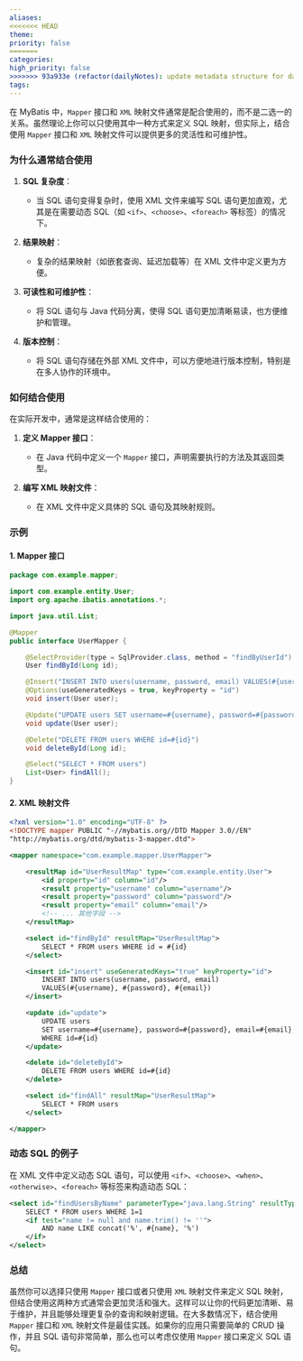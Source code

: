 ```yaml
---
aliases: 
<<<<<<< HEAD
theme: 
priority: false
=======
categories: 
high_priority: false
>>>>>>> 93a933e (refactor(dailyNotes): update metadata structure for daily notes)
tags:
---
```

在 MyBatis 中，`Mapper` 接口和 `XML` 映射文件通常是配合使用的，而不是二选一的关系。虽然理论上你可以只使用其中一种方式来定义 SQL 映射，但实际上，结合使用 `Mapper` 接口和 `XML` 映射文件可以提供更多的灵活性和可维护性。

### 为什么通常结合使用

1. **SQL 复杂度**：
   - 当 SQL 语句变得复杂时，使用 XML 文件来编写 SQL 语句更加直观，尤其是在需要动态 SQL（如 `<if>`、`<choose>`、`<foreach>` 等标签）的情况下。

2. **结果映射**：
   - 复杂的结果映射（如嵌套查询、延迟加载等）在 XML 文件中定义更为方便。

3. **可读性和可维护性**：
   - 将 SQL 语句与 Java 代码分离，使得 SQL 语句更加清晰易读，也方便维护和管理。

4. **版本控制**：
   - 将 SQL 语句存储在外部 XML 文件中，可以方便地进行版本控制，特别是在多人协作的环境中。

### 如何结合使用

在实际开发中，通常是这样结合使用的：

1. **定义 Mapper 接口**：
   - 在 Java 代码中定义一个 `Mapper` 接口，声明需要执行的方法及其返回类型。

2. **编写 XML 映射文件**：
   - 在 XML 文件中定义具体的 SQL 语句及其映射规则。

### 示例

#### 1. Mapper 接口

```java
package com.example.mapper;

import com.example.entity.User;
import org.apache.ibatis.annotations.*;

import java.util.List;

@Mapper
public interface UserMapper {

    @SelectProvider(type = SqlProvider.class, method = "findByUserId")
    User findById(Long id);

    @Insert("INSERT INTO users(username, password, email) VALUES(#{username}, #{password}, #{email})")
    @Options(useGeneratedKeys = true, keyProperty = "id")
    void insert(User user);

    @Update("UPDATE users SET username=#{username}, password=#{password}, email=#{email} WHERE id=#{id}")
    void update(User user);

    @Delete("DELETE FROM users WHERE id=#{id}")
    void deleteById(Long id);

    @Select("SELECT * FROM users")
    List<User> findAll();
}
```

#### 2. XML 映射文件

```xml
<?xml version="1.0" encoding="UTF-8" ?>
<!DOCTYPE mapper PUBLIC "-//mybatis.org//DTD Mapper 3.0//EN"
"http://mybatis.org/dtd/mybatis-3-mapper.dtd">

<mapper namespace="com.example.mapper.UserMapper">

    <resultMap id="UserResultMap" type="com.example.entity.User">
        <id property="id" column="id"/>
        <result property="username" column="username"/>
        <result property="password" column="password"/>
        <result property="email" column="email"/>
        <!-- ... 其他字段 -->
    </resultMap>

    <select id="findById" resultMap="UserResultMap">
        SELECT * FROM users WHERE id = #{id}
    </select>

    <insert id="insert" useGeneratedKeys="true" keyProperty="id">
        INSERT INTO users(username, password, email)
        VALUES(#{username}, #{password}, #{email})
    </insert>

    <update id="update">
        UPDATE users
        SET username=#{username}, password=#{password}, email=#{email}
        WHERE id=#{id}
    </update>

    <delete id="deleteById">
        DELETE FROM users WHERE id=#{id}
    </delete>

    <select id="findAll" resultMap="UserResultMap">
        SELECT * FROM users
    </select>

</mapper>
```

### 动态 SQL 的例子

在 XML 文件中定义动态 SQL 语句，可以使用 `<if>`、`<choose>`、`<when>`、`<otherwise>`、`<foreach>` 等标签来构造动态 SQL：

```xml
<select id="findUsersByName" parameterType="java.lang.String" resultType="com.example.entity.User">
    SELECT * FROM users WHERE 1=1
    <if test="name != null and name.trim() != ''">
        AND name LIKE concat('%', #{name}, '%')
    </if>
</select>
```

### 总结

虽然你可以选择只使用 `Mapper` 接口或者只使用 `XML` 映射文件来定义 SQL 映射，但结合使用这两种方式通常会更加灵活和强大。这样可以让你的代码更加清晰、易于维护，并且能够处理更复杂的查询和映射逻辑。在大多数情况下，结合使用 `Mapper` 接口和 `XML` 映射文件是最佳实践。如果你的应用只需要简单的 CRUD 操作，并且 SQL 语句非常简单，那么也可以考虑仅使用 `Mapper` 接口来定义 SQL 语句。